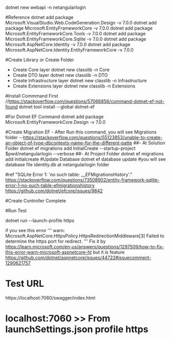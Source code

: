 	
dotnet new webapi -n netangularlogin  

#Reference 
dotnet add package Microsoft.VisualStudio.Web.CodeGeneration.Design -v 7.0.0
dotnet add package Microsoft.EntityFrameworkCore -v 7.0.0
dotnet add package Microsoft.EntityFrameworkCore.Tools -v 7.0.0
dotnet add package Microsoft.EntityFrameworkCore.Sqlite -v 7.0.0
dotnet add package Microsoft.AspNetCore.Identity -v 7.0.0
dotnet add package Microsoft.AspNetCore.Identity.EntityFrameworkCore -v 7.0.0



#Create Library or Create Folder
- Create Core layer
dotnet new classlib -n Core
- Create DTO layer
dotnet new classlib -n DTO
- Create Infrastructure layer
dotnet new classlib -n Infrastructure
- Create Extensions layer
dotnet new classlib -n Extensions


#Install Commmand First
//https://stackoverflow.com/questions/57066856/command-dotnet-ef-not-found
dotnet tool install --global dotnet-ef

#For Dotnet EF Command
dotnet add package Microsoft.EntityFrameworkCore.Design -v 7.0.0

#Create Migration EF - After Run this command, you will see Migrations folder
--https://stackoverflow.com/questions/55123853/unable-to-create-an-object-of-type-dbcontexts-name-for-the-different-patte
##- At Solution Folder 
dotnet ef migrations add InitialCreate --startup-project $pwd/netangularlogin  --verbose
##- At Project Folder 
dotnet ef migrations add initialcreate 
#Update Database
dotnet ef database update
#you will see database file identity.db at netangularlogin folder

#ref
"SQLite Error 1: 'no such table: __EFMigrationsHistory'."
https://stackoverflow.com/questions/73508902/entity-framework-sqlite-error-1-no-such-table-efmigrationshistory
https://github.com/dotnet/efcore/issues/9842


#Create Controller Complete

#Run Test

dotnet run --launch-profile https

if you see this error 
'''
warn: Microsoft.AspNetCore.HttpsPolicy.HttpsRedirectionMiddleware[3]
      Failed to determine the https port for redirect.
'''
Fix it by  https://learn.microsoft.com/en-us/answers/questions/1297509/how-to-fix-this-error-warn-microsoft-aspnetcore-ht
but it is feature https://github.com/dotnet/aspnetcore/issues/44722#issuecomment-1290621757

# Test URL
https://localhost:7060/swagger/index.html

# localhost:7060 >> From launchSettings.json profile https